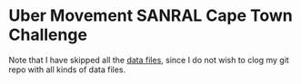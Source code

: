 # Uber Movement SANRAL Cape Town Challenge
Note that I have skipped all the [data files](https://zindi.africa/competitions/uber-movement-sanral-cape-town-challenge/data), since I do not wish to clog my git repo with all kinds of data files. 
